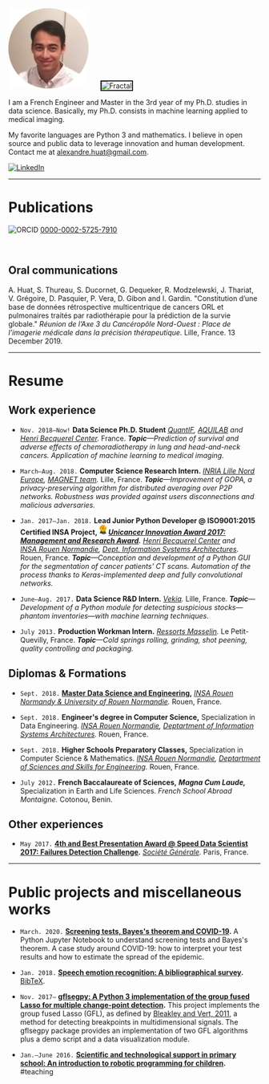 <img alt="Portrait" src="photo_cv_rond_20180922.png" height="160">
&nbsp;&nbsp;&nbsp;&nbsp;
<img alt="Fractal" src="https://media4.giphy.com/media/zHfDSSYHWL5cY/giphy.gif" height="160" border="2 solid black">

I am a French Engineer and Master in the 3rd year of my Ph.D. studies in data science. Basically, my Ph.D. consists in machine learning applied to medical imaging.

My favorite languages are Python 3 and mathematics. I believe in open source and public data to leverage innovation and human development. Contact me at <alexandre.huat@gmail.com>.

[<img alt="LinkedIn" src="https://upload.wikimedia.org/wikipedia/commons/thumb/c/ca/LinkedIn_logo_initials.png/768px-LinkedIn_logo_initials.png" height="20">](https://www.linkedin.com/in/alexandre-huat/)

----

# Publications

<img alt="ORCID" src="https://orcid.org/assets/vectors/orcid.logo.svg" height="16"> [0000-0002-5725-7910](https://orcid.org/0000-0002-5725-7910)

<div>
<script src="https://bibbase.org/show?bib=https%3A%2F%2Fraw.githubusercontent.com%2Falexandrehuat%2Falexandrehuat.github.io%2Fmaster%2Fmy_publications.bib&jsonp=1"></script>
</div>
<br>

## Oral communications

A. Huat, S. Thureau, S. Ducornet, G. Dequeker, R. Modzelewski, J. Thariat, V. Grégoire, D. Pasquier, P. Vera, D. Gibon and I. Gardin. "Constitution d’une base de données rétrospective multicentrique de cancers ORL et pulmonaires traités par radiothérapie pour la prédiction de la survie globale." *Réunion de l’Axe 3 du Cancéropôle Nord-Ouest : Place de l’imagerie médicale dans la précision thérapeutique.* Lille, France. 13 December 2019.

----

# Resume

## Work experience

* `Nov. 2018–Now!` **Data Science Ph.D. Student** *[QuantIF](http://www.litislab.fr/equipe/quantif/), [AQUILAB](https://www.aquilab.com/) and [Henri Becquerel Center](https://www.becquerel.fr/la-recherche/recherche-fondamentale/).* France. *__Topic__—Prediction of survival and adverse effects of chemoradiotherapy in lung and head-and-neck cancers. Application of machine learning to medical imaging.*

* `March–Aug. 2018.`  **Computer Science Research Intern.** *[INRIA Lille Nord Europe](https://www.inria.fr/centre/lille), [MAGNET team](https://team.inria.fr/magnet).* Lille, France. *__Topic__—Improvement of GOPA, a privacy-preserving algorithm for distributed averaging over P2P networks. Robustness was provided against users disconnections and malicious adversaries.*

* `Jan. 2017–Jan. 2018.`  **Lead Junior Python Developer @ ISO9001:2015 Certified INSA Project,** <img alt="Award" src="images/award-medal.png" height="20"> **_[Unicancer Innovation Award 2017: Management and Research Award](http://www.unicancer.fr/actualites/groupe/prix-unicancer-innovation-2017-les-centres-reinventent-cancerologie-pour-les-patients#bodycomp)._** *[Henri Becquerel Center](http://www.becquerel.fr/) and [INSA Rouen Normandie](https://www.insa-rouen.fr), [Dept. Information Systems Architectures](http://asi.insa-rouen.fr/?language=en).* Rouen, France. *__Topic__—Conception and development of a Python GUI for the segmentation of cancer patients' CT scans. Automation of the process thanks to Keras-implemented deep and fully convolutional networks.*

* `June–Aug. 2017.` **Data Science R&D Intern.** *[Vekia](http://www.vekia.co.uk).* Lille, France. *__Topic__—Development of a Python module for detecting suspicious stocks—phantom inventories—with machine learning techniques.*

* `July 2013.` **Production Workman Intern.** *[Ressorts Masselin](http://www.masselin.com/fr/).* Le Petit-Quevilly, France. _**Topic**—Cold springs rolling, grinding, shot peening, quality controlling and packaging._

## Diplomas & Formations

* `Sept. 2018.` **[Master Data Science and Engineering](http://mastersid.univ-rouen.fr/eng/index_en.php),** *[INSA Rouen Normandy & University of Rouen Normandie](http://www.univ-rouen.fr).* Rouen, France.

* `Sept. 2018.` **Engineer's degree in Computer Science,** Specialization in Data Engineering. *[INSA Rouen Normandie](https://www.insa-rouen.fr), [Deptartment of Information Systems Architectures](http://asi.insa-rouen.fr/?language=en).* Rouen, France.

* `Sept. 2018.` **Higher Schools Preparatory Classes,** Specialization in Computer Science & Mathematics. *[INSA Rouen Normandie](https://www.insa-rouen.fr), [Deptartment of Sciences and Skills for Engineering](http://asi.insa-rouen.fr/?language=en).* Rouen, France.

* `July 2012.` **French Baccalaureate of Sciences,** **_Magna Cum Laude,_** Specialization in Earth and Life Sciences. *French School Abroad Montaigne.* Cotonou, Benin.

## Other experiences

* `May 2017.` **[4th and Best Presentation Award @ Speed Data Scientist 2017: Failures Detection Challenge](http://speed-data-scientist.bemyapp.com).** *[Société Générale](https://www.societegenerale.fr).* Paris, France.

----

# Public projects and miscellaneous works

* `March. 2020.` **[Screening tests, Bayes's theorem and COVID-19](https://gist.github.com/alexandrehuat/f0c7854e911847ef74e79b60cbd9747c).** A Python Jupyter Notebook to understand screening tests and Bayes's theorem. A case study around COVID-19: how to interpret your test results and how to estimate the spread of the epidemic.

* `Jan. 2018.` **[Speech emotion recognition: A bibliographical survey](SER_Survey_elsarticle.pdf).** [BibTeX](SER_Survey_cite_this.bib).

* `Nov. 2017–` **[gflsegpy: A Python 3 implementation of the group fused Lasso for multiple change-point detection](https://github.com/alexandrehuat/gflsegpy).** This project implements the group fused Lasso (GFL), as defined by [Bleakley and Vert, 2011](https://arxiv.org/abs/1106.4199), a method for detecting breakpoints in multidimensional signals. The gflsegpy package provides an implementation of two GFL algorithms plus a demo script and a data visualization module.

* `Jan.–June 2016.` **[Scientific and technological support in primary school: An introduction to robotic programming for children](https://www.dropbox.com/s/s3966fsgtphrx1s/ASTEP2016_AlexandreHuat_Rapport.pdf?dl=0).** #teaching
